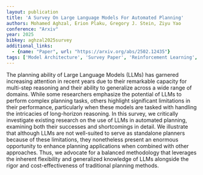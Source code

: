 ```yaml
---
layout: publication
title: 'A Survey On Large Language Models For Automated Planning'
authors: Mohamed Aghzal, Erion Plaku, Gregory J. Stein, Ziyu Yao
conference: "Arxiv"
year: 2025
bibkey: aghzal2025survey
additional_links:
  - {name: "Paper", url: "https://arxiv.org/abs/2502.12435"}
tags: ['Model Architecture', 'Survey Paper', 'Reinforcement Learning', 'RAG', 'Applications', 'Attention Mechanism']
---
```

The planning ability of Large Language Models (LLMs) has garnered increasing
attention in recent years due to their remarkable capacity for multi-step
reasoning and their ability to generalize across a wide range of domains. While
some researchers emphasize the potential of LLMs to perform complex planning
tasks, others highlight significant limitations in their performance,
particularly when these models are tasked with handling the intricacies of
long-horizon reasoning. In this survey, we critically investigate existing
research on the use of LLMs in automated planning, examining both their
successes and shortcomings in detail. We illustrate that although LLMs are not
well-suited to serve as standalone planners because of these limitations, they
nonetheless present an enormous opportunity to enhance planning applications
when combined with other approaches. Thus, we advocate for a balanced
methodology that leverages the inherent flexibility and generalized knowledge
of LLMs alongside the rigor and cost-effectiveness of traditional planning
methods.
